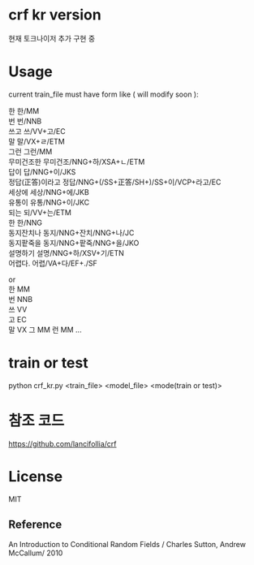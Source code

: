 # crf kr version

현재 토크나이저 추가 구현 중



# Usage

current train_file must have form like ( will modify soon ):

한	한/MM   
번	번/NNB   
쓰고	쓰/VV+고/EC   
말	말/VX+ㄹ/ETM   
그런	그런/MM   
무미건조한	무미건조/NNG+하/XSA+ㄴ/ETM   
답이	답/NNG+이/JKS   
정답(正答)이라고	정답/NNG+(/SS+正答/SH+)/SS+이/VCP+라고/EC   
세상에	세상/NNG+에/JKB   
유통이	유통/NNG+이/JKC   
되는	되/VV+는/ETM   
한	한/NNG   
동지잔치나	동지/NNG+잔치/NNG+나/JC   
동지팥죽을	동지/NNG+팥죽/NNG+을/JKO   
설명하기	설명/NNG+하/XSV+기/ETN   
어렵다.	어렵/VA+다/EF+./SF   
   
or   
한  MM   
번  NNB   
쓰  VV   
고  EC   
말  VX
그  MM
런  MM
...



# train or test

python crf_kr.py <train_file> <model_file> <mode(train or test)> <batch boolean>







# 참조 코드

https://github.com/lancifollia/crf



# License

MIT



## Reference

An Introduction to Conditional Random Fields / Charles Sutton, Andrew McCallum/ 2010

